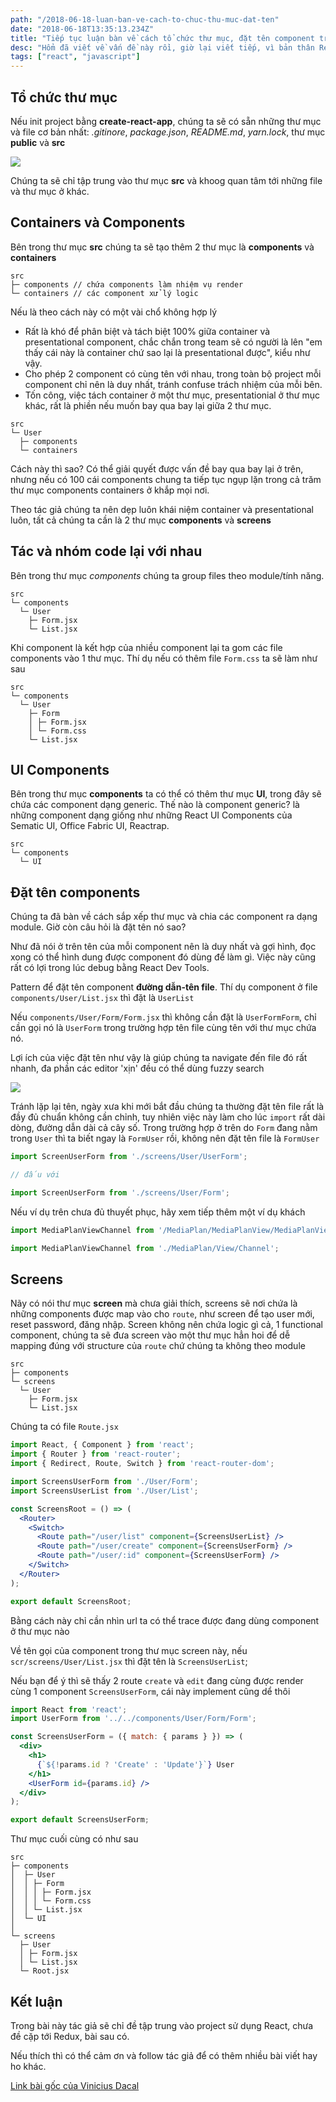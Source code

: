 ```yaml
---
path: "/2018-06-18-luan-ban-ve-cach-to-chuc-thu-muc-dat-ten"
date: "2018-06-18T13:35:13.234Z"
title: "Tiếp tục luận bàn về cách tổ chức thư mục, đặt tên component trong React"
desc: "Hổm đã viết về vấn đề này rồi, giờ lại viết tiếp, vì bản thân React cũng không ra bất cứ rule nào về việc này, bạn tự do tổ chức sao mà mình thấy hợp lý, bài trước là của tác giả đó thấy vậy là hay, bài này thì tác giả thích tổ chức thế này"
tags: ["react", "javascript"]
---
```


## Tổ chức thư mục

Nếu init project bằng **create-react-app**, chúng ta sẽ có sẵn những thư mục và file cơ bản nhất: *.gitinore*, *package.json*, *README.md*, *yarn.lock*, thư mục **public** và **src**

![](https://cdn-images-1.medium.com/max/1600/1*eXN1LlNnuZmosJ7n7EsJ-Q.png)

Chúng ta sẽ chỉ tập trung vào thư mục **src** và khoog quan tâm tới những file và thư mục ở khác.

## Containers và Components

Bên trong thư mục **src** chúng ta sẽ tạo thêm 2 thư mục là **components** và **containers**

```
src
├─ components // chứa components làm nhiệm vụ render 
└─ containers // các component xử lý logic
```

Nếu là theo cách này có một vài chổ không hợp lý

- Rất là khó để phân biệt và tách biệt 100% giữa container và presentational component, chắc chắn trong team sẽ có người là lên "em thấy cái này là container chứ sao lại là presentational được", kiểu như vậy.
- Cho phép 2 component có cùng tên với nhau, trong toàn bộ project mỗi component chỉ nên là duy nhất, tránh confuse trách nhiệm của mỗi bên.
- Tốn công, việc tách container ở một thư mục, presentationial ở thư mục khác, rất là phiền nếu muốn bay qua bay lại giữa 2 thư mục.

```
src
└─ User
  ├─ components
  └─ containers
```

Cách này thì sao? Có thể giải quyết được vấn đề bay qua bay lại ở trên, nhưng nếu có 100 cái components chung ta tiếp tục ngụp lặn trong cả trăm thư mục components containers ở khắp mọi nơi.

Theo tác giả chúng ta nên dẹp luôn khái niệm container và presentational luôn, tất cả chúng ta cần là 2 thư mục **components** và **screens**

## Tác và nhóm code lại với nhau

Bên trong thư mục *components* chúng ta group files theo module/tính năng.

```
src
└─ components
  └─ User
    ├─ Form.jsx
    └─ List.jsx
```

Khi component là kết hợp của nhiều component lại ta gom các file components vào 1 thư mục. Thí dụ nếu có thêm file `Form.css` ta sẽ làm như sau

```
src
└─ components
  └─ User
    ├─ Form
    │ ├─ Form.jsx
    │ └─ Form.css
    └─ List.jsx
```

## UI Components

Bên trong thư mục **components** ta có thể có thêm thư mục **UI**, trong đây sẽ chứa các component dạng generic. Thế nào là component generic? là những component dạng giống như những React UI Components của Sematic UI, Office Fabric UI, Reactrap.

```
src
└─ components
  └─ UI
```

## Đặt tên components

Chúng ta đã bàn về cách sắp xếp thư mục và chia các component ra dạng module. Giờ còn câu hỏi là đặt tên nó sao?

Như đã nói ở trên tên của mỗi component nên là duy nhất và gợi hình, đọc xong có thể hình dung được component đó dùng để làm gì. Việc này cũng rất có lợi trong lúc debug bằng React Dev Tools.

Pattern để đặt tên component **đường dẫn-tên file**. Thí dụ component ở file `components/User/List.jsx` thì đặt là `UserList`

Nếu `components/User/Form/Form.jsx` thì không cần đặt là `UserFormForm`, chỉ cần gọi nó là `UserForm` trong trường hợp tên file cùng tên với thư mục chứa nó.

Lợi ích của việc đặt tên như vậy là giúp chúng ta navigate đến file đó rất nhanh, đa phần các editor 'xịn' đều có thể dùng fuzzy search

![](https://cdn-images-1.medium.com/max/1600/1*vZO9Ci9a_lrfi2yTP9OiMA.png)

Tránh lặp lại tên, ngày xưa khi mới bắt đầu chúng ta thường đặt tên file rất là đầy đủ chuẩn không cần chỉnh, tuy nhiên việc này làm cho lúc `import` rất dài dòng, đường dẫn dài cả cây số. Trong trường hợp ở trên do `Form` đang nằm trong `User` thì ta biết ngay là `FormUser` rồi, không nên đặt tên file là `FormUser`

```jsx
import ScreenUserForm from './screens/User/UserForm';

// đấu với

import ScreenUserForm from './screens/User/Form';
```

Nếu ví dụ trên chưa đủ thuyết phục, hãy xem tiếp thêm một ví dụ khách

```jsx
import MediaPlanViewChannel from '/MediaPlan/MediaPlanView/MediaPlanViewChannel.jsx';

import MediaPlanViewChannel from './MediaPlan/View/Channel';
```

## Screens

Nãy có nói thư mục **screen** mà chưa giải thích, screens sẽ nơi chứa là những components được map vào cho `route`, như screen để tạo user mới, reset password, đăng nhập. Screen không nên chứa logic gì cả, 1 functional component, chúng ta sẽ đưa screen vào một thư mục hẳn hoi để dễ mapping đúng với structure của `route` chứ chúng ta không theo module

```
src
├─ components 
└─ screens
  └─ User
    ├─ Form.jsx
    └─ List.jsx
```

Chúng ta có file `Route.jsx`

```jsx
import React, { Component } from 'react';
import { Router } from 'react-router';
import { Redirect, Route, Switch } from 'react-router-dom';

import ScreensUserForm from './User/Form';
import ScreensUserList from './User/List';

const ScreensRoot = () => (
  <Router>
    <Switch>
      <Route path="/user/list" component={ScreensUserList} />
      <Route path="/user/create" component={ScreensUserForm} />
      <Route path="/user/:id" component={ScreensUserForm} />
    </Switch>
  </Router>
);

export default ScreensRoot;
```

Bằng cách này chỉ cần nhìn url ta có thể trace được đang dùng component ở thư mục nào

Về tên gọi của component trong thư mục screen này,
nếu `scr/screens/User/List.jsx` thì đặt tên là `ScreensUserList`;

Nếu bạn để ý thì sẽ thấy 2 route `create` và `edit` đang cùng được render cùng 1 component `ScreensUserForm`, cái này implement cũng dể thôi

```jsx
import React from 'react';
import UserForm from '../../components/User/Form/Form';

const ScreensUserForm = ({ match: { params } }) => (
  <div>
    <h1>
      {`${!params.id ? 'Create' : 'Update'}`} User
    </h1>
    <UserForm id={params.id} />
  </div>
);

export default ScreensUserForm;
```

Thư mục cuối cùng có như sau

```
src
├─ components 
│  ├─ User
│  │ ├─ Form
│  │ │ ├─ Form.jsx
│  │ │ └─ Form.css
│  │ └─ List.jsx
│  └─ UI 
│
└─ screens
  ├─ User
  │ ├─ Form.jsx
  │ └─ List.jsx
  └─ Root.jsx
```

## Kết luận

Trong bài này tác giả sẽ chỉ đề tập trung vào project sử dụng React, chưa đề cặp tới Redux, bài sau có.

Nếu thích thì có thể cảm ơn và follow tác giả để có thêm nhiều bài viết hay ho khác.

[Link bài gốc của Vinicius Dacal](https://hackernoon.com/structuring-projects-and-naming-components-in-react-1261b6e18d76)

